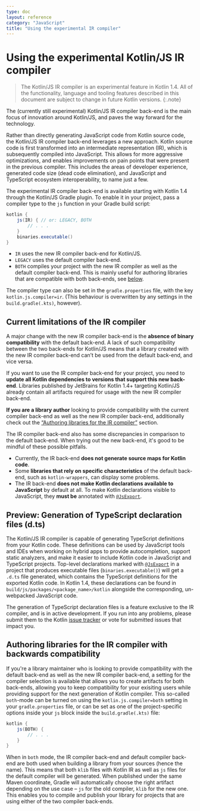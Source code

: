 ```yaml
---
type: doc
layout: reference
category: "JavaScript"
title: "Using the experimental IR compiler"
---
```

# Using the experimental Kotlin/JS IR compiler

> The Kotlin/JS IR compiler is an experimental feature in Kotlin 1.4. All of the functionality, language
and tooling features described in this document are subject to change in future Kotlin versions.
{:.note}

The (currently still experimental) Kotlin/JS IR compiler back-end is the main focus of innovation around Kotlin/JS, and paves the way forward for the technology. 

Rather than directly generating JavaScript code from Kotlin source code, the Kotlin/JS IR compiler back-end leverages a new approach. Kotlin source code is first transformed into an intermediate representation (IR), which is subsequently compiled into JavaScript. This allows for more aggressive optimizations, and enables improvements on pain points that were present in the previous compiler. This includes the areas of developer experience, generated code size (dead code elimination), and JavaScript and TypeScript ecosystem interoperability, to name just a few.

The experimental IR compiler back-end is available starting with Kotlin 1.4 through the Kotlin/JS Gradle plugin. To enable it in your project, pass a compiler type to the `js` function in your Gradle build script:

<!--suppress ALL -->
<div class="sample" markdown="1" mode="groovy" theme="idea">

```groovy
kotlin {
    js(IR) { // or: LEGACY, BOTH
        // . . .
    }
    binaries.executable()
}
```

</div>

- `IR` uses the new IR compiler back-end for Kotlin/JS.
- `LEGACY` uses the default compiler back-end.
- `BOTH` compiles your project with the new IR compiler as well as the default compiler back-end. This is mainly useful for authoring libraries that are compatible with both back-ends, see [below](#authoring-libraries-for-the-ir-compiler-with-backwards-compatibility).

The compiler type can also be set in the `gradle.properties` file, with the key `kotlin.js.compiler=ir`. (This behaviour is overwritten by any settings in the `build.gradle(.kts)`, however).

## Current limitations of the IR compiler

A major change with the new IR compiler back-end is the **absence of binary compatibility** with the default back-end. A lack of such compatibility between the two back-ends for Kotlin/JS means that a library created with the new IR compiler back-end can’t be used from the default back-end, and vice versa.

If you want to use the IR compiler back-end for your project, you need to **update all Kotlin dependencies to versions that support this new back-end**. Libraries published by JetBrains for Kotlin 1.4+ targeting Kotlin/JS already contain all artifacts required for usage with the new IR compiler back-end.

**If you are a library author** looking to provide compatibility with the current compiler back-end as well as the new IR compiler back-end, additionally check out the [“Authoring libraries for the IR compiler”](#authoring-libraries-for-the-ir-compiler-with-backwards-compatibility) section.

The IR compiler back-end also has some discrepancies in comparison to the default back-end. When trying out the new back-end, it's good to be mindful of these possible pitfalls.
- Currently, the IR back-end **does not generate source maps for Kotlin code**.
- Some **libraries that rely on specific characteristics** of the default back-end, such as `kotlin-wrappers`, can display some problems.
- The IR back-end **does not make Kotlin declarations available to JavaScript** by default at all. To make Kotlin declarations visible to JavaScript, they **must be** annotated with [`@JsExport`](js-to-kotlin-interop.html#jsexport-annotation).

## Preview: Generation of TypeScript declaration files (d.ts)
The Kotlin/JS IR compiler is capable of generating TypeScript definitions from your Kotlin code. These definitions can be used by JavaScript tools and IDEs when working on hybrid apps to provide autocompletion, support static analyzers, and make it easier to include Kotlin code in JavaScript and TypeScript projects.
Top-level declarations marked with [`@JsExport`](js-to-kotlin-interop.html#jsexport-annotation) in a project that produces executable files (`binaries.executable()`) will get a `.d.ts` file generated, which contains the TypeScript definitions for the exported Kotlin code.
In Kotlin 1.4, these declarations can be found in `build/js/packages/<package_name>/kotlin` alongside the corresponding, un-webpacked JavaScript code.

The generation of TypeScript declaration files is a feature exclusive to the IR compiler, and is in active development. If you run into any problems, please submit them to the Kotlin [issue tracker](https://youtrack.jetbrains.com/issues?q=%23%7BKJS:%20d.ts%20generation%7D) or vote for submitted issues that impact you. 

## Authoring libraries for the IR compiler with backwards compatibility

If you're a library maintainer who is looking to provide compatibility with the default back-end as well as the new IR compiler back-end, a setting for the compiler selection is available that allows you to create artifacts for both back-ends, allowing you to keep compatibility for your exisiting users while providing support for the next generation of Kotlin compiler. This so-called `both`-mode can be turned on using the `kotlin.js.compiler=both` setting in your `gradle.properties` file, or can be set as one of the project-specific options inside your `js` block inside the `build.gradle(.kts)` file:

```groovy
kotlin {
    js(BOTH) {
        // . . .
    }
}
```

When in `both` mode, the IR compiler back-end and default compiler back-end are both used when building a library from your sources (hence the name). This means that both `klib` files with Kotlin IR as well as `js` files for the default compiler will be generated. When published under the same Maven coordinate, Gradle will automatically choose the right artifact depending on the use case – `js` for the old compiler, `klib` for the new one. This enables you to compile and publish your library for projects that are using either of the two compiler back-ends.
